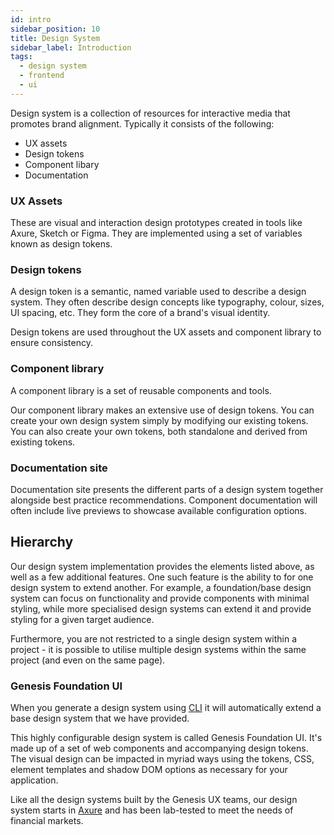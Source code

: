 ```yaml
---
id: intro
sidebar_position: 10
title: Design System
sidebar_label: Introduction
tags:
  - design system
  - frontend
  - ui
---
```


Design system is a collection of resources for interactive media that promotes brand alignment. Typically it consists of the following:

* UX assets
* Design tokens
* Component libary
* Documentation

### UX Assets

These are visual and interaction design prototypes created in tools like Axure, Sketch or Figma. They are implemented using a set of variables known as design tokens.

### Design tokens

A design token is a semantic, named variable used to describe a design system. They often describe design concepts like typography, colour, sizes, UI spacing, etc. They form the core of a brand's visual identity.

Design tokens are used throughout the UX assets and component library to ensure consistency.

### Component library
A component library is a set of reusable components and tools. 

Our component library makes an extensive use of design tokens. You can create your own design system simply by modifying our
existing tokens. You can also create your own tokens, both standalone and derived from existing tokens.

### Documentation site
Documentation site presents the different parts of a design system together alongside best practice recommendations. Component documentation will often include live previews to showcase available configuration options.

## Hierarchy

Our design system implementation provides the elements listed above, as well as a few additional features. One such feature is the ability to for one design system to extend another. For example, a foundation/base design system can focus on functionality and provide components with minimal styling, while more specialised design systems can extend it and provide styling for a given target audience.

Furthermore, you are not restricted to a single design system within a project - it is possible to utilise multiple design systems within the same project (and even on the same page).

### Genesis Foundation UI

When you generate a design system using [CLI](/web-ui-reference/cli/) it will automatically extend a base design system that we have provided.

This highly configurable design system is called Genesis Foundation UI. It's made up of a set of web components and accompanying design tokens. The visual design can be impacted in myriad ways using the tokens, CSS, element templates and shadow DOM options as necessary for your application.

Like all the design systems built by the Genesis UX teams, our design system starts in [Axure](https://www.axure.com/) and has been lab-tested to meet the needs of financial markets.
